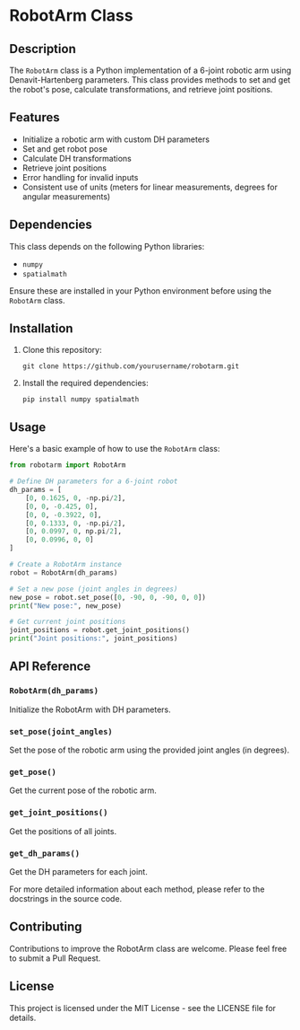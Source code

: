 # RobotArm Class

## Description

The `RobotArm` class is a Python implementation of a 6-joint robotic arm using Denavit-Hartenberg parameters. This class provides methods to set and get the robot's pose, calculate transformations, and retrieve joint positions.

## Features

- Initialize a robotic arm with custom DH parameters
- Set and get robot pose
- Calculate DH transformations
- Retrieve joint positions
- Error handling for invalid inputs
- Consistent use of units (meters for linear measurements, degrees for angular measurements)

## Dependencies

This class depends on the following Python libraries:
- `numpy`
- `spatialmath`

Ensure these are installed in your Python environment before using the `RobotArm` class.

## Installation

1. Clone this repository:
   ```
   git clone https://github.com/yourusername/robotarm.git
   ```
2. Install the required dependencies:
   ```
   pip install numpy spatialmath
   ```

## Usage

Here's a basic example of how to use the `RobotArm` class:

```python
from robotarm import RobotArm

# Define DH parameters for a 6-joint robot
dh_params = [
    [0, 0.1625, 0, -np.pi/2],
    [0, 0, -0.425, 0],
    [0, 0, -0.3922, 0],
    [0, 0.1333, 0, -np.pi/2],
    [0, 0.0997, 0, np.pi/2],
    [0, 0.0996, 0, 0]
]

# Create a RobotArm instance
robot = RobotArm(dh_params)

# Set a new pose (joint angles in degrees)
new_pose = robot.set_pose([0, -90, 0, -90, 0, 0])
print("New pose:", new_pose)

# Get current joint positions
joint_positions = robot.get_joint_positions()
print("Joint positions:", joint_positions)
```

## API Reference

### `RobotArm(dh_params)`
Initialize the RobotArm with DH parameters.

### `set_pose(joint_angles)`
Set the pose of the robotic arm using the provided joint angles (in degrees).

### `get_pose()`
Get the current pose of the robotic arm.

### `get_joint_positions()`
Get the positions of all joints.

### `get_dh_params()`
Get the DH parameters for each joint.

For more detailed information about each method, please refer to the docstrings in the source code.

## Contributing

Contributions to improve the RobotArm class are welcome. Please feel free to submit a Pull Request.

## License

This project is licensed under the MIT License - see the LICENSE file for details.